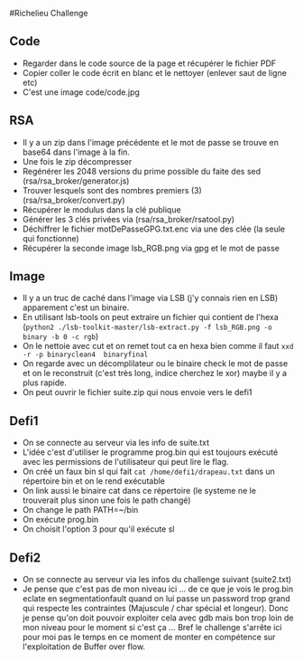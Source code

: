 #Richelieu Challenge

## Code
- Regarder dans le code source de la page et récupérer le fichier PDF
- Copier coller le code écrit en blanc et le nettoyer (enlever saut de ligne etc)
- C'est une image code/code.jpg

## RSA
- Il y a un zip dans l'image précédente et le mot de passe se trouve en base64 dans l'image à la fin.
- Une fois le zip décompresser
- Regénérer les 2048 versions du prime possible du faite des sed (rsa/rsa_broker/generator.js)
- Trouver lesquels sont des nombres premiers (3) (rsa/rsa_broker/convert.py)
- Récupérer le modulus dans la clé publique 
- Générer les 3 clés privées via (rsa/rsa_broker/rsatool.py)
- Déchiffrer le fichier motDePasseGPG.txt.enc via une des clée (la seule qui fonctionne)
- Récupérer la seconde image lsb_RGB.png via gpg et le mot de passe

## Image
- Il y a un truc de caché dans l'image via LSB (j'y connais rien en LSB) apparement c'est un binaire.
- En utilisant lsb-tools on peut extraire un fichier qui contient de l'hexa (`python2 ./lsb-toolkit-master/lsb-extract.py -f lsb_RGB.png -o binary -b 0 -c rgb`)
- On le nettoie avec cut et on remet tout ca en hexa bien comme il faut `xxd -r -p binaryclean4  binaryfinal`
- On regarde avec un décomplilateur ou le binaire check le mot de passe et on le reconstruit (c'est très long, indice cherchez le xor) maybe il y a plus rapide.
- On peut ouvrir le fichier suite.zip qui nous envoie vers le defi1

## Defi1 
- On se connecte au serveur via les info de suite.txt
- L'idée c'est d'utiliser le programme  prog.bin qui est toujours exécuté avec les permissions de l'utilisateur qui peut lire le flag.
- On créé un faux bin sl qui fait `cat /home/defi1/drapeau.txt` dans un répertoire bin et on le rend exécutable
- On link aussi le binaire cat dans ce répertoire (le systeme ne le trouverait plus sinon une fois le path changé)
- On change le path PATH=~/bin 
- On exécute prog.bin 
- On choisit l'option 3 pour qu'il exécute sl 

## Defi2 
- On se connecte au serveur via les infos du challenge suivant (suite2.txt)
- Je pense que c'est pas de mon niveau ici ... de ce que je vois le prog.bin eclate en segmentationfault quand on lui passe un password trop grand qui respecte les contraintes (Majuscule / char spécial et longeur). Donc je pense qu'on doit pouvoir exploiter cela avec gdb mais bon trop loin de mon niveau pour le moment si c'est ça ... 
Bref le challenge s'arrête ici pour moi pas le temps en ce moment de monter en compétence sur l'exploitation de Buffer over flow.

